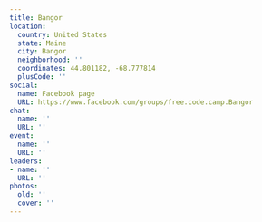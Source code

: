 ```yaml
---
title: Bangor
location:
  country: United States
  state: Maine
  city: Bangor
  neighborhood: ''
  coordinates: 44.801182, -68.777814
  plusCode: ''
social:
  name: Facebook page
  URL: https://www.facebook.com/groups/free.code.camp.Bangor
chat:
  name: ''
  URL: ''
event:
  name: ''
  URL: ''
leaders:
- name: ''
  URL: ''
photos:
  old: ''
  cover: ''
---
```


